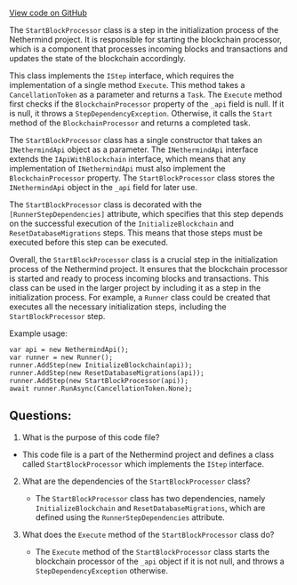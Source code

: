 [View code on GitHub](https://github.com/NethermindEth/nethermind/src/Nethermind/Nethermind.Init/Steps/StartBlockProcessor.cs)

The `StartBlockProcessor` class is a step in the initialization process of the Nethermind project. It is responsible for starting the blockchain processor, which is a component that processes incoming blocks and transactions and updates the state of the blockchain accordingly. 

This class implements the `IStep` interface, which requires the implementation of a single method `Execute`. This method takes a `CancellationToken` as a parameter and returns a `Task`. The `Execute` method first checks if the `BlockchainProcessor` property of the `_api` field is null. If it is null, it throws a `StepDependencyException`. Otherwise, it calls the `Start` method of the `BlockchainProcessor` and returns a completed task.

The `StartBlockProcessor` class has a single constructor that takes an `INethermindApi` object as a parameter. The `INethermindApi` interface extends the `IApiWithBlockchain` interface, which means that any implementation of `INethermindApi` must also implement the `BlockchainProcessor` property. The `StartBlockProcessor` class stores the `INethermindApi` object in the `_api` field for later use.

The `StartBlockProcessor` class is decorated with the `[RunnerStepDependencies]` attribute, which specifies that this step depends on the successful execution of the `InitializeBlockchain` and `ResetDatabaseMigrations` steps. This means that those steps must be executed before this step can be executed.

Overall, the `StartBlockProcessor` class is a crucial step in the initialization process of the Nethermind project. It ensures that the blockchain processor is started and ready to process incoming blocks and transactions. This class can be used in the larger project by including it as a step in the initialization process. For example, a `Runner` class could be created that executes all the necessary initialization steps, including the `StartBlockProcessor` step. 

Example usage:

```
var api = new NethermindApi();
var runner = new Runner();
runner.AddStep(new InitializeBlockchain(api));
runner.AddStep(new ResetDatabaseMigrations(api));
runner.AddStep(new StartBlockProcessor(api));
await runner.RunAsync(CancellationToken.None);
```
## Questions: 
 1. What is the purpose of this code file?
   - This code file is a part of the Nethermind project and defines a class called `StartBlockProcessor` which implements the `IStep` interface.

2. What are the dependencies of the `StartBlockProcessor` class?
   - The `StartBlockProcessor` class has two dependencies, namely `InitializeBlockchain` and `ResetDatabaseMigrations`, which are defined using the `RunnerStepDependencies` attribute.

3. What does the `Execute` method of the `StartBlockProcessor` class do?
   - The `Execute` method of the `StartBlockProcessor` class starts the blockchain processor of the `_api` object if it is not null, and throws a `StepDependencyException` otherwise.